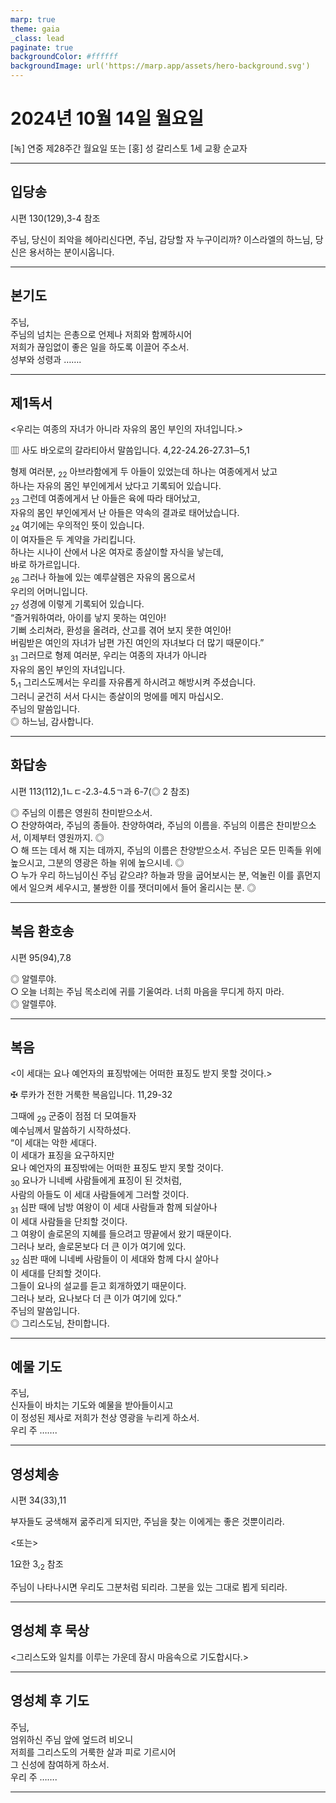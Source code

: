 ```yaml
---
marp: true
theme: gaia
_class: lead
paginate: true
backgroundColor: #ffffff
backgroundImage: url('https://marp.app/assets/hero-background.svg')
---
```


# 2024년 10월 14일 월요일

[녹] 연중 제28주간 월요일 또는 [홍] 성 갈리스토 1세 교황 순교자  




---

## 입당송

시편 130(129),3-4 참조

주님, 당신이 죄악을 헤아리신다면, 주님, 감당할 자 누구이리까? 이스라엘의 하느님, 당신은 용서하는 분이시옵니다.  
  


---

## 본기도

주님,  
주님의 넘치는 은총으로 언제나 저희와 함께하시어  
저희가 끊임없이 좋은 일을 하도록 이끌어 주소서.  
성부와 성령과 …….  
  


---

## 제1독서

<우리는 여종의 자녀가 아니라 자유의 몸인 부인의 자녀입니다.>

▥ 사도 바오로의 갈라티아서 말씀입니다. 4,22-24.26-27.31─5,1

형제 여러분, <sub>22</sub> 아브라함에게 두 아들이 있었는데 하나는 여종에게서 났고  
하나는 자유의 몸인 부인에게서 났다고 기록되어 있습니다.  
<sub>23</sub> 그런데 여종에게서 난 아들은 육에 따라 태어났고,  
자유의 몸인 부인에게서 난 아들은 약속의 결과로 태어났습니다.  
<sub>24</sub> 여기에는 우의적인 뜻이 있습니다.  
이 여자들은 두 계약을 가리킵니다.  
하나는 시나이 산에서 나온 여자로 종살이할 자식을 낳는데,  
바로 하가르입니다.  
<sub>26</sub> 그러나 하늘에 있는 예루살렘은 자유의 몸으로서  
우리의 어머니입니다.  
<sub>27</sub> 성경에 이렇게 기록되어 있습니다.  
“즐거워하여라, 아이를 낳지 못하는 여인아!  
기뻐 소리쳐라, 환성을 올려라, 산고를 겪어 보지 못한 여인아!  
버림받은 여인의 자녀가 남편 가진 여인의 자녀보다 더 많기 때문이다.”  
<sub>31</sub> 그러므로 형제 여러분, 우리는 여종의 자녀가 아니라  
자유의 몸인 부인의 자녀입니다.  
5,<sub>1</sub> 그리스도께서는 우리를 자유롭게 하시려고 해방시켜 주셨습니다.  
그러니 굳건히 서서 다시는 종살이의 멍에를 메지 마십시오.  
주님의 말씀입니다.  
◎ 하느님, 감사합니다.  
  


---

## 화답송

시편 113(112),1ㄴㄷ-2.3-4.5ㄱ과 6-7(◎ 2 참조)

◎ 주님의 이름은 영원히 찬미받으소서.  
○ 찬양하여라, 주님의 종들아. 찬양하여라, 주님의 이름을. 주님의 이름은 찬미받으소서, 이제부터 영원까지. ◎  
○ 해 뜨는 데서 해 지는 데까지, 주님의 이름은 찬양받으소서. 주님은 모든 민족들 위에 높으시고, 그분의 영광은 하늘 위에 높으시네. ◎  
○ 누가 우리 하느님이신 주님 같으랴? 하늘과 땅을 굽어보시는 분, 억눌린 이를 흙먼지에서 일으켜 세우시고, 불쌍한 이를 잿더미에서 들어 올리시는 분. ◎  
  


---

## 복음 환호송

시편 95(94),7.8

◎ 알렐루야.  
○ 오늘 너희는 주님 목소리에 귀를 기울여라. 너희 마음을 무디게 하지 마라.  
◎ 알렐루야.  
  


---

## 복음

<이 세대는 요나 예언자의 표징밖에는 어떠한 표징도 받지 못할 것이다.>

✠ 루카가 전한 거룩한 복음입니다. 11,29-32

그때에 <sub>29</sub> 군중이 점점 더 모여들자  
예수님께서 말씀하기 시작하셨다.  
“이 세대는 악한 세대다.  
이 세대가 표징을 요구하지만  
요나 예언자의 표징밖에는 어떠한 표징도 받지 못할 것이다.  
<sub>30</sub> 요나가 니네베 사람들에게 표징이 된 것처럼,  
사람의 아들도 이 세대 사람들에게 그러할 것이다.  
<sub>31</sub> 심판 때에 남방 여왕이 이 세대 사람들과 함께 되살아나  
이 세대 사람들을 단죄할 것이다.  
그 여왕이 솔로몬의 지혜를 들으려고 땅끝에서 왔기 때문이다.  
그러나 보라, 솔로몬보다 더 큰 이가 여기에 있다.  
<sub>32</sub> 심판 때에 니네베 사람들이 이 세대와 함께 다시 살아나  
이 세대를 단죄할 것이다.  
그들이 요나의 설교를 듣고 회개하였기 때문이다.  
그러나 보라, 요나보다 더 큰 이가 여기에 있다.”  
주님의 말씀입니다.  
◎ 그리스도님, 찬미합니다.  
  


---

## 예물 기도

주님,  
신자들이 바치는 기도와 예물을 받아들이시고  
이 정성된 제사로 저희가 천상 영광을 누리게 하소서.  
우리 주 …….  
  


---

## 영성체송

시편 34(33),11

부자들도 궁색해져 굶주리게 되지만, 주님을 찾는 이에게는 좋은 것뿐이리라.  
  
<또는>  
  
1요한 3,<sub>2</sub> 참조  
  
주님이 나타나시면 우리도 그분처럼 되리라. 그분을 있는 그대로 뵙게 되리라.  


---

## 영성체 후 묵상

<그리스도와 일치를 이루는 가운데 잠시 마음속으로 기도합시다.>  


---

## 영성체 후 기도

주님,  
엄위하신 주님 앞에 엎드려 비오니  
저희를 그리스도의 거룩한 살과 피로 기르시어  
그 신성에 참여하게 하소서.  
우리 주 …….  
  


---